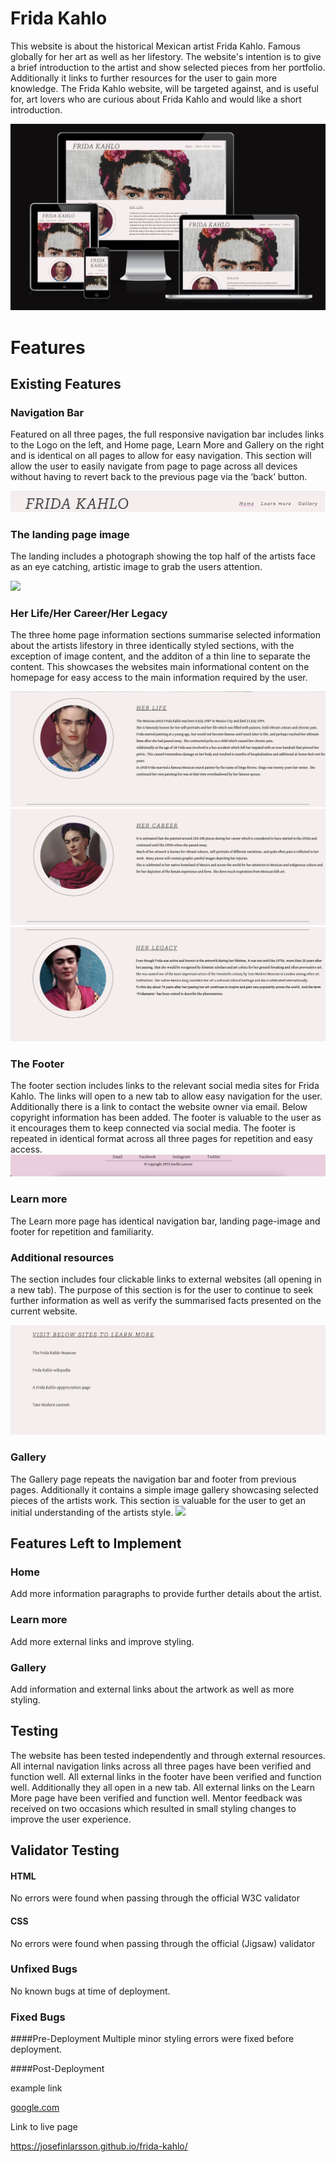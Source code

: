 # Frida Kahlo


This website is about the historical Mexican artist Frida Kahlo. Famous globally for her art as well as her lifestory. The website's intention is to give a brief introduction to the artist and show selected pieces from her portfolio. Additionally it links to further resources for the user to gain more knowledge. The Frida Kahlo website, will be targeted against, and is useful for, art lovers who are curious about Frida Kahlo and would like a short introduction.

<img src="assets/images/Responsive-device-overview.png">

# Features

## Existing Features

### Navigation Bar
Featured on all three pages, the full responsive navigation bar includes links to the Logo on the left, and Home page, Learn More and Gallery on the right and is identical on all pages to allow for easy navigation.
This section will allow the user to easily navigate from page to page across all devices without having to revert back to the previous page via the ‘back’ button.

<img src="assets/images/Navigation.png">


### The landing page image
The landing includes a photograph showing the top half of the artists face as an eye catching, artistic image to grab the users attention. 

<img src="assets/images/hero-image-screenshot.png">

### Her Life/Her Career/Her Legacy
The three home page information sections summarise selected information about the artists lifestory in three identically styled sections, with the exception of image content, and the additon of a thin line to separate the content.  This showcases the websites main informational content on the homepage for easy access to the main information required by the user.

<img src="assets/images/her-life-screenshot.png">
<img src="assets/images/her-career-screenshot.png">
<img src="assets/images/her-legacy-screenshot.png">

### The Footer
The footer section includes links to the relevant social media sites for Frida Kahlo. The links will open to a new tab to allow easy navigation for the user. Additionally there is a link to contact the website owner via email. Below copyright information has been added. 
The footer is valuable to the user as it encourages them to keep connected via social media.
The footer is repeated in identical format across all three pages for repetition and easy access.
 <img src="assets/images/footer-screenshot.png">

### Learn more
The Learn more page has identical navigation bar, landing page-image and footer for repetition and familiarity.
<!--Insert here a screen shot of whole page, see example CIS -->

### Additional resources
The section includes four clickable links to external websites (all opening in a new tab). The purpose of this section is for the user to continue to seek further information as well as verify the summarised facts presented on the current website.

<img src="assets/images/add-resources-screenshot.png">

### Gallery
The Gallery page repeats the navigation bar and footer from previous pages. Additionally it contains a simple image gallery showcasing selected pieces of the artists work. This section is valuable for the user to get an initial understanding of the artists style.
 <img src="assets/images/gallery-screenshot.png">


## Features Left to Implement

### Home
Add more information paragraphs to provide further details about the artist. 

### Learn more
Add more external links and improve styling.

### Gallery
Add information and external links about the artwork as well as more styling. 


## Testing

The website has been tested independently and through external resources.
All internal navigation links across all three pages have been verified and function well.
All external links in the footer have been verified and function well. Additionally they all open in a new tab.
All external links on the Learn More page have been verified and function well.
Mentor feedback was received on two occasions which resulted in small styling changes to improve the user experience. 


## Validator Testing

#### HTML
No errors were found when passing through the official W3C validator

#### CSS
No errors were found when passing through the official (Jigsaw) validator


### Unfixed Bugs
No known bugs at time of deployment.

### Fixed Bugs

####Pre-Deployment
Multiple minor styling errors were fixed before deployment.

####Post-Deployment





<!--In this section, you need to convince the assessor that you have conducted enough testing to legitimately believe that the site works well. Essentially, in this part you will want to go over all of your project’s features and ensure that they all work as intended, with the project providing an easy and straightforward way for the users to achieve their goals.

In addition, you should mention in this section how your project looks and works on different browsers and screen sizes.

You should also mention in this section any interesting bugs or problems you discovered during your testing, even if you haven't addressed them yet.

If this section grows too long, you may want to split it off into a separate file and link to it from here.


Unfixed Bugs
You will need to mention unfixed bugs and why they were not fixed. This section should include shortcomings of the frameworks or technologies used. Although time can be a big variable to consider, paucity of time and difficulty understanding implementation is not a valid reason to leave bugs unfixed.-->





example link

[google.com](https://google.com)




Link to live page

 https://josefinlarsson.github.io/frida-kahlo/


